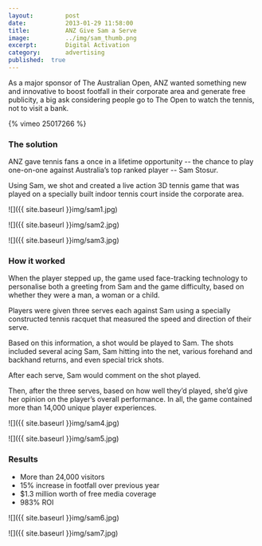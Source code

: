 ```yaml
---
layout:			post
date:			2013-01-29 11:58:00
title:			ANZ Give Sam a Serve
image:			../img/sam_thumb.png
excerpt:		Digital Activation
category:		advertising
published:	true
---
```


As a major sponsor of The Australian Open, ANZ wanted something new and innovative to boost footfall in their corporate area and generate free publicity, a big ask considering people go to The Open to watch the tennis, not to visit a bank.

{% vimeo 25017266 %}

### The solution ###

ANZ gave tennis fans a once in a lifetime opportunity -- the chance to play one-on-one against Australia’s top ranked player -- Sam Stosur.

Using Sam, we shot and created a live action 3D tennis game that was played on a specially built indoor tennis court inside the corporate area.

![]({{ site.baseurl }}img/sam1.jpg)

![]({{ site.baseurl }}img/sam2.jpg)

![]({{ site.baseurl }}img/sam3.jpg)

### How it worked ###

When the player stepped up, the game used face-tracking technology to personalise both a greeting from Sam and the game difficulty, based on whether they were a man, a woman or a child.

Players were given three serves each against Sam using a specially constructed tennis racquet that measured the speed and direction of their serve.

Based on this information, a shot would be played to Sam. The shots included several acing Sam, Sam hitting into the net, various forehand and backhand returns, and even special trick shots.

After each serve, Sam would comment on the shot played.

Then, after the three serves, based on how well they’d played, she’d give her opinion on the player’s overall performance. In all, the game contained more than 14,000 unique player experiences.

![]({{ site.baseurl }}img/sam4.jpg)

![]({{ site.baseurl }}img/sam5.jpg)

### Results ###

* More than 24,000 visitors
* 15% increase in footfall over previous year
* $1.3 million worth of free media coverage
* 983% ROI

![]({{ site.baseurl }}img/sam6.jpg)

![]({{ site.baseurl }}img/sam7.jpg)
